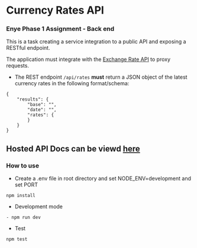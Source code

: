 # Currency Rates API
### Enye Phase 1 Assignment - Back end 
This is a task creating a service integration to a public API and exposing a RESTful endpoint.

The application must integrate with the [Exchange Rate API](https://api.exchangeratesapi.io/latest) to proxy requests.

- The REST endpoint `/api/rates` **must** return a JSON object of the latest currency rates in the following format/schema:

```
{
    "results": {
        "base": "",
        "date": "",
        "rates": {
        }
    }
}
```

## Hosted API Docs can be viewd [here](https://currency-rates-test.herokuapp.com)

### How to use
- Create a .env file in root directory and set NODE_ENV=development and set PORT

```
npm install
```

- Development mode

```
- npm run dev
```

- Test

```
npm test
```

